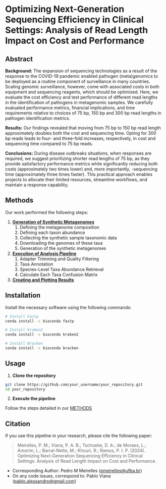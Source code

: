 # Optimizing Next-Generation Sequencing Efficiency in Clinical Settings: Analysis of Read Length Impact on Cost and Performance

## Abstract

**Background:** The expansion of sequencing technologies as a result of the response to the COVID-19 pandemic enabled pathogen (meta)genomics to be deployed as a routine component of surveillance in many countries. Scaling genomic surveillance, however, come with associated costs in both equipment and sequencing reagents, which should be optimized. Here, we evaluate the cost efficiency and test performance of different read lengths in the identification of pathogens in metagenomic samples. We carefully evaluated performance metrics, financial implications, and time requirements relative to choices of 75 bp, 150 bp and 300 bp read lengths in pathogen identification metrics.  

**Results:** Our findings revealed that moving from 75 bp to 150 bp read length approximately doubles both the cost and sequencing time. Opting for 300 bp reads leads to four- and three-fold increases, respectively, in cost and sequencing time compared to 75 bp reads.  

**Conclusions:** During disease outbreaks situations, when responses are required, we suggest prioritizing shorter read lengths of 75 bp, as they provide satisfactory performance metrics while significantly reducing both costs (approximately two times lower) and, more importantly, -sequencing time (approximately three times faster). This practical approach enables projects to allocate their limited resources, streamline workflows, and maintain a response capability. 

## Methods

Our work performed the following steps:

1. [**Generation of Synthetic Metagenomes**](/src/metagenome_creation/README.md)
    1. Defining the metagenome composition
    2. Defining each taxon abundance
    3. Collecting the synthetic sample taxonomic data
    4. Downloading the genomes of these taxa
    5. Generation of the synthetic metagenomes
2. [**Execution of Analysis Pipeline**](/src/pipeline_analysis/README.md)
    1. Adapter Trimming and Quality Filtering
    2. Taxa Annotation
    3. Species-Level Taxa Abundance Retrieval
    4. Calculate Each Taxa Confusion Matrix
3. [**Creating and Plotting Results**](/src/paper_figures/README.md)


## Installation

Install the necessary software using the following commands:

```bash
# Install Fastp
conda install -c bioconda fastp

# Install Kraken2
conda install -c bioconda kraken2

# Install Bracken
conda install -c bioconda bracken
```

## Usage

1. **Clone the repository**

```bash
git clone https://github.com/your_username/your_repository.git
cd your_repository
```

2. **Execute the pipeline**

Follow the steps detailed in our [METHODS](#methods)


## Citation

If you use this pipeline in your research, please cite the following paper:


> Meirelles, P. M.; Viana, P. A. B.; Tschoeke, D. A.; de Moraes, L.; Amorim, L.; Barral-Netto, M.; Khouri, R.; Ramos, P. I. P. (2024). Optimizing Next-Generation Sequencing Efficiency in Clinical Settings: Analysis of Read Length Impact on Cost and Performance.

* Corresponding Author: Pedro M Meirelles (pmeirelles@ufba.br)
* On any code issues, correspond to: Pablo Viana (pablo.alessandro@gmail.com)
